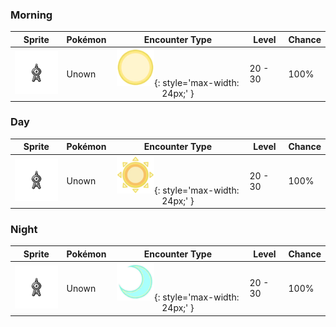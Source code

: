 ### Morning

| Sprite | Pokémon | Encounter Type | Level | Chance |
|:------:|---------|:--------------:|-------|--------|
| ![Unown](../../assets/sprites/unown/front.gif) | Unown | ![Morning](../../assets/encounter_types/morning.png){: style='max-width: 24px;' } | 20 - 30 | 100% |

### Day

| Sprite | Pokémon | Encounter Type | Level | Chance |
|:------:|---------|:--------------:|-------|--------|
| ![Unown](../../assets/sprites/unown/front.gif) | Unown | ![Day](../../assets/encounter_types/day.png){: style='max-width: 24px;' } | 20 - 30 | 100% |

### Night

| Sprite | Pokémon | Encounter Type | Level | Chance |
|:------:|---------|:--------------:|-------|--------|
| ![Unown](../../assets/sprites/unown/front.gif) | Unown | ![Night](../../assets/encounter_types/night.png){: style='max-width: 24px;' } | 20 - 30 | 100% |

